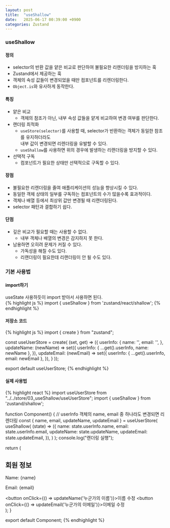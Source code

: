 ```yaml
---
layout: post
title:  "useShallow"
date:   2025-06-17 00:39:00 +0900
categories: Zustand
---
```


### useShallow

#### 정의

- selector의 반환 값을 얕은 비교로 판단하여 불필요한 리렌더링을 방지하는 훅
- Zustand에서 제공하는 훅
- 객체의 속성 값들이 변경되었을 때만 컴포넌트를 리렌더링한다.
- `Object.is`와 유사하게 동작한다.

#### 특징

- 얕은 비교
    - 객체의 참조가 아닌, 내부 속성 값들을 얕게 비교하여 변경 여부를 판단한다.
- 랜더링 최적화
    - `useStore(selector)`를 사용할 때, selector가 반환하는 객체가 동일한 참조를 유지하더라도  
    내부 값이 변경되면 리렌더링을 유발할 수 있다.
    - `useShallow`를 사용하면 위의 경우에 발생하는 리랜더링을 방지할 수 있다.
- 선택적 구독
    - 컴포넌트가 필요한 상태만 선택적으로 구독할 수 있다.

#### 장점

- 불필요한 리렌더링을 줄여 애플리케이션의 성능을 향상시킬 수 있다.
- 동일한 객체 상태의 일부를 구독하는 컴포넌트의 수가 많을수록 효과적이다.
- 객체나 배열 등에서 최상위 값만 변경될 때 리랜더링된다.
- selector 패턴과 결합하기 쉽다.

#### 단점

- 깊은 비교가 필요할 때는 사용할 수 없다.
    - 내부 객체나 배열의 변경은 감지하지 못 한다.
- 남용하면 오히려 문제가 커질 수 있다.
    - 가독성을 해칠 수도 있다.
    - 리랜더링이 필요한데 리랜더링이 안 될 수도 있다.

### 기본 사용법

#### import하기

useState 사용하듯이 import 받아서 사용하면 된다.  
{% highlight js %}
import { useShallow } from 'zustand/react/shallow';
{% endhighlight %}

#### 저장소 코드

{% highlight js %}
import { create } from "zustand";

const useUserStore = create(
  (set, get) => ({
    userInfo: {
      name: '',
      email: '',
    },
    updateName: (newName) =>
      set({
        userInfo: { ...get().userInfo, name: newName },
      }),
    updateEmail: (newEmail) =>
      set({
        userInfo: { ...get().userInfo, email: newEmail },
      }),
  }
));

export default useUserStore;
{% endhighlight %}

#### 실제 사용법

{% highlight react %}
import useUserStore from "../../store/03_useShallow/useUserStore";
import { useShallow } from 'zustand/shallow';

function Component() {
  // userInfo 객체의 name, email 중 하나라도 변경되면 리렌더링
   const {  name, email, updateName, updateEmail }  = useUserStore(
    useShallow(
      (state) => ({
        name: state.userInfo.name,
        email: state.userInfo.email,
        updateName: state.updateName,
        updateEmail: state.updateEmail,
      }),
    )
  ); 
  console.log("랜더링 실행");

  return (
    <div>
      <h2>회원 정보</h2>
      <p>Name: {name}</p>
      <p>Email: {email}</p>
      <button onClick={() => updateName('누군가의 이름')}>이름 수정</button>
      <button onClick={() => updateEmail('누군가의 이메일')}>이메일 수정</button>
    </div>
  );
}

export default Component;
{% endhighlight %}